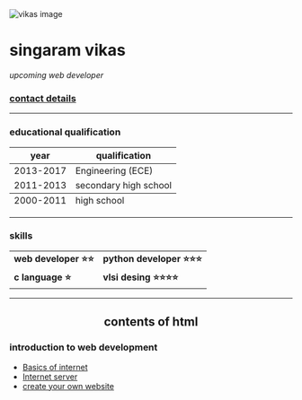 <html lang="en" dir="ltr">
<head>
  <meta charset="utf-8">
</head>
<body>
<img src="https://media-exp1.licdn.com/dms/image/C4E03AQEH2gmCCuGp7w/profile-displayphoto-shrink_200_200/0?e=1593043200&v=beta&t=hUb9MAnUh_wbNgl2MY6qAe1jCIixAI0Q-x8DGkVBZYA" alt="vikas image"><h1> singaram vikas</h1>
<p>
  <em>upcoming web developer </em>
  </p>
  <h3><a href="contact1.html">contact details</a></h3>

<hr size="1" noshade>
    <h3>educational qualification</h3>
    <table>
      <thead>
      <th>year</th>
      <th>qualification</th>
      </thead>
      <tr>
        <td>2013-2017</td>
        <td>Engineering (ECE)</td>
      </tr>
      <tr>
        <td>2011-2013</td>
        <td>secondary high school</td>
      </tr>
      <tfoot>
        <td>2000-2011</td>
        <td>high school</td>
      </tfoot>
    </table>
<hr size="1" noshade>
<h3>skills</h3>
<table cellspacing="10">
  <tr>
    <td><b>web developer ⭐⭐</b></td>
    <td><b>python developer ⭐⭐⭐</b></td>
  </tr>
  <tr>
    <td><b>c language ⭐</b></td>
    <td><b>vlsi desing ⭐⭐⭐⭐</b></td>
  </tr>
</table cellspacing="10">
<hr size="1" noshade>
    <center>
        <h2>contents of <strong>html</strong></h2>
      </center>
      <h3>introduction to web development</h3>
      <ul>
        <li><a href="https://fcit.usf.edu/internet/chap1/chap1.htm">Basics of internet</a></li>
        <li><a href="https://whatismyipaddress.com/web-server">Internet server</a></li>
        <li><a href="https://us.webnode.com/">create your own website</a></li>
      </ul>
</body>
</html>
